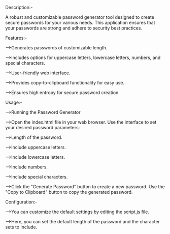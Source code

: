 Description:-

A robust and customizable password generator tool designed to create secure passwords for your various needs. This application ensures that your passwords are strong and adhere to security best practices.

Features:-

-->Generates passwords of customizable length.

-->Includes options for uppercase letters, lowercase letters, numbers, and special characters.

-->User-friendly web interface.

-->Provides copy-to-clipboard functionality for easy use.

-->Ensures high entropy for secure password creation.


Usage:-

-->Running the Password Generator

-->Open the index.html file in your web browser. Use the interface to set your desired password parameters:

-->Length of the password.

-->Include uppercase letters.

-->Include lowercase letters.

-->Include numbers.

-->Include special characters.

-->Click the "Generate Password" button to create a new password. Use the "Copy to Clipboard" button to copy the generated password.


Configuration:-

-->You can customize the default settings by editing the script.js file.

-->Here, you can set the default length of the password and the character sets to include.
